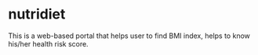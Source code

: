 # nutridiet
This is a web-based portal that helps user to find BMI index, helps to know his/her health risk score.
